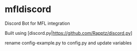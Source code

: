 # mfldiscord
Discord Bot for MFL integration


Built using [discord.py|https://github.com/Rapptz/discord.py]

rename config-example.py to config.py and update variables
